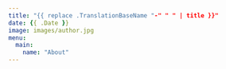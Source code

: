 ```yaml
---
title: "{{ replace .TranslationBaseName "-" " " | title }}"
date: {{ .Date }}
image: images/author.jpg
menu:
  main:
    name: "About"
---
```

